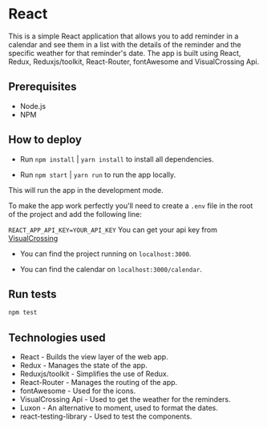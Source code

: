 # React

 This is a simple React application that allows you to add reminder in a calendar and see them in a list with the details of the reminder and the specific weather for that reminder's date. The app is built using React, Redux, Reduxjs/toolkit, React-Router, fontAwesome and VisualCrossing Api.

 ## Prerequisites
 - Node.js
 - NPM

## How to deploy

 - Run `npm install` | `yarn install` to install all dependencies.

 - Run `npm start`   | `yarn run` to run the app locally.

This will run the app in the development mode.

To make the app work perfectly you'll need to create a `.env` file in the root of the project and add the following line:

`REACT_APP_API_KEY=YOUR_API_KEY`
You can get your api key from [VisualCrossing](https://www.visualcrossing.com/weather/weather-data-services#/login)
 - You can find the project running on `localhost:3000`.

 - You can find the calendar on `localhost:3000/calendar`.

 ## Run tests
 ```bash
npm test
```

## Technologies used

 * React - Builds the view layer of the web app.
 * Redux - Manages the state of the app.
 * Reduxjs/toolkit - Simplifies the use of Redux.
 * React-Router - Manages the routing of the app.
 * fontAwesome - Used for the icons.
 * VisualCrossing Api - Used to get the weather for the reminders.
 * Luxon - An alternative to moment, used to format the dates.
 * react-testing-library - Used to test the components.
